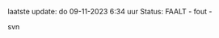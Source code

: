 laatste update: 
do 09-11-2023  6:34   uur 
Status: FAALT - fout - 
<div class="service R">svn</div>